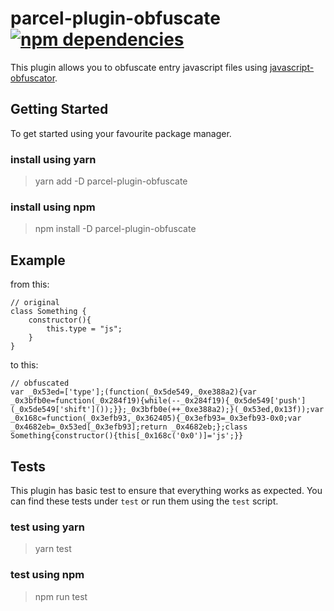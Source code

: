# parcel-plugin-obfuscate [![npm dependencies](https://david-dm.org/darkwave/parcel-plugin-obfuscate.svg)](https://github.com/darkwave/parcel-plugin-obfuscate.git)

This plugin allows you to obfuscate entry javascript files using [javascript-obfuscator](https://github.com/javascript-obfuscator/javascript-obfuscator).

## Getting Started

To get started using your favourite package manager.

### install using yarn

> yarn add -D parcel-plugin-obfuscate

### install using npm

> npm install -D parcel-plugin-obfuscate

## Example

from this:

```
// original
class Something {
    constructor(){
        this.type = "js";
    }
}
```

to this:

```
// obfuscated
var _0x53ed=['type'];(function(_0x5de549,_0xe388a2){var _0x3bfb0e=function(_0x284f19){while(--_0x284f19){_0x5de549['push'](_0x5de549['shift']());}};_0x3bfb0e(++_0xe388a2);}(_0x53ed,0x13f));var _0x168c=function(_0x3efb93,_0x362405){_0x3efb93=_0x3efb93-0x0;var _0x4682eb=_0x53ed[_0x3efb93];return _0x4682eb;};class Something{constructor(){this[_0x168c('0x0')]='js';}}
```

## Tests

This plugin has basic test to ensure that everything works as expected. You can find these tests under `test` or run them using the `test` script.

### test using yarn

> yarn test

### test using npm

> npm run test
